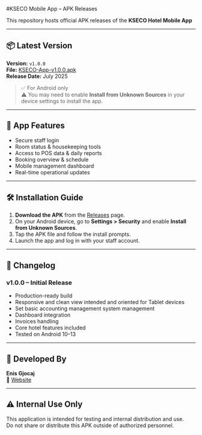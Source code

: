 #KSECO Mobile App – APK Releases

This repository hosts official APK releases of the **KSECO Hotel Mobile App**

---

## 📦 Latest Version

**Version:** `v1.0.0`  
**File:** [KSECO-App-v1.0.0.apk](https://github.com/EnisGjocaj/KsecoHotel-App-Releases)  
**Release Date:** July 2025

> ✅ For Android only  
> ⚠️ You may need to enable **Install from Unknown Sources** in your device settings to install the app.

---

## 📲 App Features

-  Secure staff login
-  Room status & housekeeping tools
-  Access to POS data & daily reports
-  Booking overview & schedule
-  Mobile management dashboard
-  Real-time operational updates

---

## 🛠 Installation Guide

1. **Download the APK** from the [Releases](https://github.com/your-username/kseco-hotel-releases/releases/latest) page.
2. On your Android device, go to **Settings > Security** and enable **Install from Unknown Sources**.
3. Tap the APK file and follow the install prompts.
4. Launch the app and log in with your staff account.

---

## 🧾 Changelog

### v1.0.0 – Initial Release
- Production-ready build
- Responsive and clean view intended and oriented for Tablet devices
- Set basic accounting management system management
- Dashboard integration 
- Invoices handling
- Core hotel features included
- Tested on Android 10–13

---

## 🤝 Developed By

**Enis Gjocaj**  
🔗 [Website](https://enisgjocaj.pro)

---

## ⚠️ Internal Use Only

This application is intended for testing and internal distribution and use.  
Do not share or distribute this APK outside of authorized personnel.
